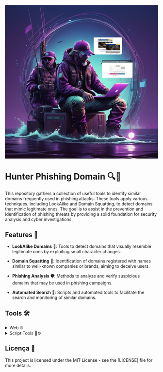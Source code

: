 <h1 align="center">
  <img src="hpdLogo.jpg" width="1020px" style="display: block; margin: 0 auto;">
</h1>

# Hunter Phishing Domain 🔍🎣

This repository gathers a collection of useful tools to identify similar domains frequently used in phishing attacks. These tools apply various techniques, including LookAlike and Domain Squatting, to detect domains that mimic legitimate ones. The goal is to assist in the prevention and identification of phishing threats by providing a solid foundation for security analysis and cyber investigations.


## Features 🚀

- **LookAlike Domains** 🔎: Tools to detect domains that visually resemble legitimate ones by exploiting small character changes.

- **Domain Squatting** 📛: Identification of domains registered with names similar to well-known companies or brands, aiming to deceive users.

- **Phishing Analysis** 🛡️: Methods to analyze and verify suspicious domains that may be used in phishing campaigns.

- **Automated Search** 🤖: Scripts and automated tools to facilitate the search and monitoring of similar domains.



## Tools 🛠️ <a name="empresas"></a>
<details>
  <summary>Web 🌐</summary>

  - [dnstwist.it](https://dnstwist.it/)
  - [dnstwister.report](https://dnstwister.report/)
  - [SOCRadar Phishing Radar](https://socradar.io/labs/soc-tools/phishing-radar)
  - [PhishTank](https://phishtank.org/)
  - [Criminal Ip](https://www.criminalip.io/domain)
  - [Search DnsLytics](https://search.dnslytics.com/)
  - [Have I Been Squatted](https://haveibeensquatted.com/lookup)
  - [OTX AlienVault](https://otx.alienvault.com/browse/global/pulses?include_inactive=0&sort=-modified&page=1&limit=10)
  - [UrlScan.Io](https://urlscan.io/)
  - [Big Domain Data](https://www.bigdomaindata.com/)
  - [DupliChecker](https://www.duplichecker.com/)
  - [Typosquatting Finder](https://typosquatting-finder.circl.lu/)
  - [CheckPhish](https://checkphish.bolster.ai/)
  - [Open Phish - Phishing Intelligence.](https://openphish.com/)
  - [SpamHaus](https://www.spamhaus.org/)

</details>

<details>
  <summary>Script Tools 🤖⚙️</summary>

  - [DNSrazzle](https://github.com/f8al/DNSrazzle)
  - [urlcrazy](https://github.com/urbanadventurer/urlcrazy)
  - [dnstwist](https://github.com/elceef/dnstwist)
  - [DomainFuzz](https://github.com/monkeym4ster/DomainFuzz)
  - [d0ppelganger](https://github.com/Itsmmdoha/d0ppelganger)
  - [related-domains](https://github.com/gwen001/related-domains)
  - [ail-typo-squatting](https://github.com/typosquatter/ail-typo-squatting)
  - [opensquat](https://github.com/atenreiro/opensquat)
  - [urlinsane](https://github.com/ziazon/urlinsane)
  - [dnstwistlib](https://github.com/fslds/dnstwistlib)
  - [pypi-squatting](https://github.com/typosquatter/pypi-squatting)
  - [domain-scanner](https://github.com/DomainAlarm/domain-scanner)
  - [detect-lookalike-domains](https://github.com/kofogt/detect-lookalike-domains)
  - [lookalike-domains](https://github.com/duo-labs/lookalike-domains)
  - [idn_generator](https://github.com/phishai/idn_generator)

</details>


## Licença 📄


This project is licensed under the MIT License - see the [LICENSE] file for more details.
